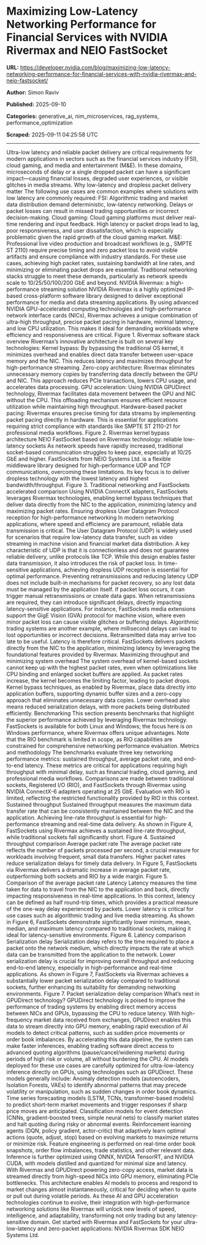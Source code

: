 # Maximizing Low-Latency Networking Performance for Financial Services with NVIDIA Rivermax and NEIO FastSocket

**URL:** https://developer.nvidia.com/blog/maximizing-low-latency-networking-performance-for-financial-services-with-nvidia-rivermax-and-neio-fastsocket/

**Author:** Simon Raviv

**Published:** 2025-09-10

**Categories:** generative_ai, nim_microservices, rag_systems, performance_optimization

**Scraped:** 2025-09-11 04:25:58 UTC

---

Ultra-low latency and reliable packet delivery are critical requirements for modern applications in sectors such as the financial services industry (FSI), cloud gaming, and media and entertainment (M&E). In these domains, microseconds of delay or a single dropped packet can have a significant impact—causing financial losses, degraded user experiences, or visible glitches in media streams.
Why low-latency and dropless packet delivery matter
The following use cases are common examples where solutions with low latency are commonly required:
FSI:
Algorithmic trading and market data distribution demand deterministic, low-latency networking. Delays or packet losses can result in missed trading opportunities or incorrect decision-making.
Cloud gaming:
Cloud gaming platforms must deliver real-time rendering and input feedback. High latency or packet drops lead to lag, poor responsiveness, and user dissatisfaction, which is especially problematic given the rapid growth of the cloud gaming market.
M&E:
Professional live video production and broadcast workflows (e.g., SMPTE ST 2110) require precise timing and zero packet loss to avoid visible artifacts and ensure compliance with industry standards.
For these use cases, achieving high packet rates, sustaining bandwidth at line rates, and minimizing or eliminating packet drops are essential. Traditional networking stacks struggle to meet these demands, particularly as network speeds scale to 10/25/50/100/200 GbE and beyond.
NVIDIA Rivermax: a high-performance streaming solution
NVIDIA Rivermax
is a highly optimized IP-based cross-platform software library designed to deliver exceptional performance for media and data streaming applications. By using advanced NVIDIA GPU-accelerated computing technologies and high-performance network interface cards (NICs), Rivermax achieves a unique combination of ultra-high throughput, precise packet pacing in hardware, minimal latency, and low CPU utilization. This makes it ideal for demanding workloads where efficiency and responsiveness are critical.
Figure 1. Rivermax software stack overview
Rivermax’s innovative architecture is built on several key technologies:
Kernel bypass:
By bypassing the traditional OS kernel, it minimizes overhead and enables direct data transfer between user-space memory and the NIC. This reduces latency and maximizes throughput for high-performance streaming.
Zero-copy architecture:
Rivermax eliminates unnecessary memory copies by transferring data directly between the GPU and NIC. This approach reduces PCIe transactions, lowers CPU usage, and accelerates data processing.
GPU acceleration:
Using NVIDIA GPUDirect technology, Rivermax facilitates data movement between the GPU and NIC without the CPU. This offloading mechanism ensures efficient resource utilization while maintaining high throughput.
Hardware-based packet pacing:
Rivermax ensures precise timing for data streams by implementing packet pacing directly in hardware. This is essential for applications requiring strict compliance with standards like SMPTE ST 2110-21 for professional media workflows.
Figure 2. Rivermax kernel bypass architecture
NEIO FastSocket based on Rivermax technology: reliable low-latency sockets
As network speeds have rapidly increased, traditional socket-based communication struggles to keep pace, especially at 10/25 GbE and higher.
FastSockets from NEIO Systems Ltd.
is a flexible middleware library designed for high-performance UDP and TCP communications, overcoming these limitations. Its key focus is to deliver dropless technology with the lowest latency and highest bandwidth/throughput.
Figure 3. Traditional networking and FastSockets accelerated comparison
Using
NVIDIA ConnectX
adapters, FastSockets leverages Rivermax technologies, enabling kernel bypass techniques that deliver data directly from the NIC to the application, minimizing latency and maximizing packet rates.
Ensuring dropless User Datagram Protocol reception for high-performance networking
In modern networking applications, where speed and efficiency are paramount, reliable data transmission is critical. The User Datagram Protocol (UDP) is widely used for scenarios that require low-latency data transfer, such as video streaming in machine vision and financial market data distribution.
A key characteristic of UDP is that it is connectionless and does not guarantee reliable delivery, unlike protocols like TCP. While this design enables faster data transmission, it also introduces the risk of packet loss. In time-sensitive applications, achieving dropless UDP reception is essential for optimal performance.
Preventing retransmissions and reducing latency
UDP does not include built-in mechanisms for packet recovery, so any lost data must be managed by the application itself. If packet loss occurs, it can trigger manual retransmissions or create data gaps. When retransmissions are required, they can introduce significant delays, directly impacting latency-sensitive applications. For instance, FastSockets media extensions support the GigE Vision (GVA) protocol for machine vision, where even minor packet loss can cause visible glitches or buffering delays.
Algorithmic trading systems are another example, where millisecond delays can lead to lost opportunities or incorrect decisions. Retransmitted data may arrive too late to be useful. Latency is therefore critical. FastSockets delivers packets directly from the NIC to the application, minimizing latency by leveraging the foundational features provided by Rivermax.
Maximizing throughput and minimizing system overhead
The system overhead of kernel-based sockets cannot keep up with the highest packet rates, even when optimizations like CPU binding and enlarged socket buffers are applied. As packet rates increase, the kernel becomes the limiting factor, leading to packet drops. Kernel bypass techniques, as enabled by Rivermax, place data directly into application buffers, supporting dynamic buffer sizes and a zero-copy approach that eliminates unnecessary data copies. Lower overhead also means reduced serialization delays, with more packets being distributed efficiently.
Benchmarking
This section presents benchmarks that highlight the superior performance achieved by leveraging Rivermax technology. FastSockets is available for both Linux and Windows; the focus here is on Windows performance, where Rivermax offers unique advantages. Note that the RIO benchmark is limited in scope, as RIO capabilities are constrained for comprehensive networking performance evaluation.
Metrics and methodology
The benchmarks evaluate three key networking performance metrics: sustained throughput, average packet rate, and end-to-end latency. These metrics are critical for applications requiring high throughput with minimal delay, such as financial trading, cloud gaming, and professional media workflows. Comparisons are made between traditional sockets, Registered I/O (RIO), and FastSockets through Rivermax using NVIDIA ConnectX-6 adapters operating at 25 GbE. Evaluation with RIO is limited, reflecting the restricted functionality provided by RIO in this context.
Sustained throughput
Sustained throughput measures the maximum data transfer rate that can be consistently maintained between the NIC and the application. Achieving line-rate throughput is essential for high-performance streaming and real-time data delivery. As shown in Figure 4, FastSockets using Rivermax achieves a sustained line-rate throughput, while traditional sockets fall significantly short.
Figure 4. Sustained throughput comparison
Average packet rate
The average packet rate reflects the number of packets processed per second, a crucial measure for workloads involving frequent, small data transfers. Higher packet rates reduce serialization delays for timely data delivery. In Figure 5, FastSockets via Rivermax delivers a dramatic increase in average packet rate, outperforming both sockets and RIO by a wide margin.
Figure 5.
Comparison of the average packet rate
Latency
Latency measures the time taken for data to travel from the NIC to the application and back, directly impacting responsiveness in real-time applications. In this context, latency can be defined as half round-trip times, which provides a practical measure of the one-way delay experienced by packets. Lower latency is critical for use cases such as algorithmic trading and live media streaming. As shown in Figure 6, FastSockets demonstrate significantly lower minimum, mean, median, and maximum latency compared to traditional sockets, making it ideal for latency-sensitive environments.
Figure 6. Latency comparison
Serialization delay
Serialization delay refers to the time required to place a packet onto the network medium, which directly impacts the rate at which data can be transmitted from the application to the network. Lower serialization delay is crucial for improving overall throughput and reducing end-to-end latency, especially in high-performance and real-time applications. As shown in Figure 7, FastSockets via Rivermax achieves a substantially lower packet serialization delay compared to traditional sockets, further enhancing its suitability for demanding networking environments.
Figure 7. Packet serialization delay comparison
What’s next in GPUDirect technology?
GPUDirect technology is poised to improve the performance of trading systems by enabling direct memory access between NICs and GPUs, bypassing the CPU to reduce latency. With high-frequency market data received from exchanges, GPUDirect enables this data to stream directly into GPU memory, enabling rapid execution of AI models to detect critical patterns, such as sudden price movements or order book imbalances.
By accelerating this data pipeline, the system can make faster inferences, enabling trading software direct access to advanced quoting algorithms (pause/cancel/widening markets) during periods of high risk or volume, all without burdening the CPU.
AI models deployed for these use cases are carefully optimized for ultra-low-latency inference directly on GPUs, using technologies such as GPUDirect. These models generally include:
Anomaly detection models
(autoencoders, Isolation Forests, VAEs) to identify abnormal patterns that may precede volatility or manipulation, such as sudden changes in order book dynamics.
Time series forecasting models
(LSTM, TCNs, transformer-based models) to predict short-term market movements and trigger responses if sharp price moves are anticipated.
Classification models for event detection
(CNNs, gradient-boosted trees, simple neural nets) to classify market states and halt quoting during risky or abnormal events.
Reinforcement learning agents
(DQN, policy gradient, actor-critic) that adaptively learn optimal actions (quote, adjust, stop) based on evolving markets to maximize returns or minimize risk.
Feature engineering is performed on real-time order book snapshots, order flow imbalances, trade statistics, and other relevant data. Inference is further optimized using ONNX, NVIDIA TensorRT, and NVIDIA CUDA, with models distilled and quantized for minimal size and latency.
With Rivermax and GPUDirect powering zero-copy access, market data is streamed directly from high-speed NICs into GPU memory, eliminating PCIe bottlenecks. This architecture enables AI models to process and respond to market changes almost instantaneously, critical for deciding when to quote or pull out during volatile periods.
As these AI and GPU acceleration technologies continue to evolve, their integration with high-performance networking solutions like Rivermax will unlock new levels of speed, intelligence, and adaptability, transforming not only trading but any latency-sensitive domain.
Get started with Rivermax and FastSockets for your ultra-low-latency and zero-packet applications:
NVIDIA Rivermax SDK
NEIO Systems Ltd.